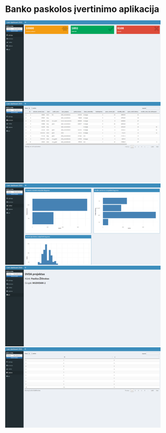 # Banko paskolos įvertinimo aplikacija

<img src="/img/img1.png" width="500">
<img src="/img/img2.png" width="500">
<img src="/img/img3.png" width="500">
<img src="/img/img4.png" width="500">
<img src="/img/img5.png" width="500">